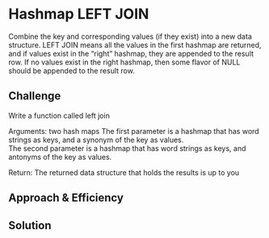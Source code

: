 # Hashmap LEFT JOIN
<!-- Short summary or background information -->
Combine the key and corresponding values (if they exist) into a new data structure. 
LEFT JOIN means all the values in the first hashmap are returned, and if values exist in the “right” hashmap, they are appended to the result row.
If no values exist in the right hashmap, then some flavor of NULL should be appended to the result row.

## Challenge
<!-- Description of the challenge -->

Write a function called left join <br>

Arguments: two hash maps
The first parameter is a hashmap that has word strings as keys, and a synonym of the key as values. <br>
The second parameter is a hashmap that has word strings as keys, and antonyms of the key as values.


Return: The returned data structure that holds the results is up to you

## Approach & Efficiency
<!-- What approach did you take? Why? What is the Big O space/time for this approach? -->

## Solution
<!-- Embedded whiteboard image -->